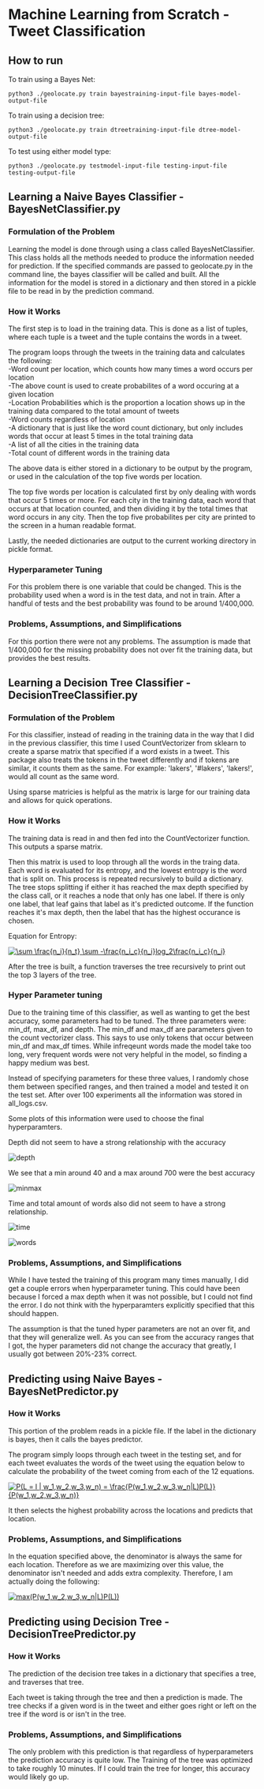 # Machine Learning from Scratch - Tweet Classification

## How to run

To train using a Bayes Net:
```
python3 ./geolocate.py train bayestraining-input-file bayes-model-output-file
```

To train using a decision tree:
```
python3 ./geolocate.py train dtreetraining-input-file dtree-model-output-file
```

To test using either model type:
```
python3 ./geolocate.py testmodel-input-file testing-input-file testing-output-file
```

## Learning a Naive Bayes Classifier - BayesNetClassifier.py

### Formulation of the Problem

Learning the model is done through using a class called BayesNetClassifier. This class holds all the methods needed to produce the information needed for prediction. If the specified commands are passed to geolocate.py in the command line, the bayes classifier will be called and built. All the information for the model is stored in a dictionary and then stored in a pickle file to be read in by the prediction command.

### How it Works

The first step is to load in the training data. This is done as a list of tuples, where each tuple is a tweet and the tuple contains the words in a tweet.

The program loops through the tweets in the training data and calculates the following:  
-Word count per location, which counts how many times a word occurs per location  
-The above count is used to create probabilites of a word occuring at a given location  
-Location Probabilities which is the proportion a location shows up in the training data compared to the total amount of tweets  
-Word counts regardless of location  
-A dictionary that is just like the word count dictionary, but only includes words that occur at least 5 times in the total training data  
-A list of all the cities in the training data  
-Total count of different words in the training data  

The above data is either stored in a dictionary to be output by the program, or used in the calculation of the top five words per location.

The top five words per location is calculated first by only dealing with words that occur 5 times or more. For each city in the training data, each word that occurs at that location counted, and then dividing it by the total times that word occurs in any city. Then the top five probabilites per city are printed to the screen in a human readable format.

Lastly, the needed dictionaries are output to the current working directory in pickle format.

### Hyperparameter Tuning

For this problem there is one variable that could be changed. This is the probability used when a word is in the test data, and not in train. After a handful of tests and the best probability was found to be around 1/400,000.

### Problems, Assumptions, and Simplifications

For this portion there were not any problems. The assumption is made that 1/400,000 for the missing probability does not over fit the training data, but provides the best results.

## Learning a Decision Tree Classifier - DecisionTreeClassifier.py

### Formulation of the Problem

For this classifier, instead of reading in the training data in the way that I did in the previous classifier, this time I used CountVectorizer from sklearn to create a sparse matrix that specified if a word exists in a tweet. This package also treats the tokens in the tweet differently and if tokens are similar, it counts them as the same. For example: 'lakers', '#lakers', 'lakers!', would all count as the same word. 

Using sparse matricies is helpful as the matrix is large for our training data and allows for quick operations. 

### How it Works

The training data is read in and then fed into the CountVectorizer function. This outputs a sparse matrix.

Then this matrix is used to loop through all the words in the traing data. Each word is evaluated for its entropy, and the lowest entropy is the word that is split on. This process is repeated recursively to build a dictionary. The tree stops splitting if either it has reached the max depth specified by the class call, or it reaches a node that only has one label. If there is only one label, that leaf gains that label as it's predicted outcome. If the function reaches it's max depth, then the label that has the highest occurance is chosen.

Equation for Entropy:  

<a href="https://www.codecogs.com/eqnedit.php?latex=\bg_white&space;\sum&space;\frac{n_i}{n_t}&space;\sum&space;-\frac{n_i_c}{n_i}log_2\frac{n_i_c}{n_i}" target="_blank"><img src="https://latex.codecogs.com/gif.latex?\bg_white&space;\sum&space;\frac{n_i}{n_t}&space;\sum&space;-\frac{n_i_c}{n_i}log_2\frac{n_i_c}{n_i}" title="\sum \frac{n_i}{n_t} \sum -\frac{n_i_c}{n_i}log_2\frac{n_i_c}{n_i}" /></a>

After the tree is built, a function traverses the tree recursively to print out the top 3 layers of the tree. 

### Hyper Parameter tuning

Due to the training time of this classifier, as well as wanting to get the best accuracy, some parameters had to be tuned. The three parameters were: min_df, max_df, and depth. The min_df and max_df are parameters given to the count vectorizer class. This says to use only tokens that occur between min_df and max_df times. While infreqeunt words made the model take too long, very frequent words were not very helpful in the model, so finding a happy medium was best.

Instead of specifying parameters for these three values, I randomly chose them between specified ranges, and then trained a model and tested it on the test set. After over 100 experiments all the information was stored in all_logs.csv.

Some plots of this information were used to choose the final hyperparamters.

Depth did not seem to have a strong relationship with the accuracy

![depth](/images/depth.png)

We see that a min around 40 and a max around 700 were the best accuracy

![minmax](/images/min_max.png)

Time and total amount of words also did not seem to have a strong relationship.

![time](/images/time.png)

![words](/images/words.png)

### Problems, Assumptions, and Simplifications

While I have tested the training of this program many times manually, I did get a couple errors when hyperparameter tuning. This could have been because I forced a max depth when it was not possible, but I could not find the error. I do not think with the hyperparamters explicitly specified that this should happen.

The assumption is that the tuned hyper parameters are not an over fit, and that they will generalize well. As you can see from the accuracy ranges that I got, the hyper parameters did not change the accuracy that greatly, I usually got between 20%-23% correct.

## Predicting using Naive Bayes - BayesNetPredictor.py

### How it Works

This portion of the problem reads in a pickle file. If the label in the dictionary is bayes, then it calls the bayes predictor. 

The program simply loops through each tweet in the testing set, and for each tweet evaluates the words of the tweet using the equation below to calculate the probability of the tweet coming from each of the 12 equations.  

<a href="https://www.codecogs.com/eqnedit.php?latex=\bg_white&space;P(L&space;=&space;l&space;|&space;w_1,w_2,w_3,w_n)&space;=&space;\frac{P(w_1,w_2,w_3,w_n|L)P(L)}{P(w_1,w_2,w_3,w_n)}" target="_blank"><img src="https://latex.codecogs.com/gif.latex?\bg_white&space;P(L&space;=&space;l&space;|&space;w_1,w_2,w_3,w_n)&space;=&space;\frac{P(w_1,w_2,w_3,w_n|L)P(L)}{P(w_1,w_2,w_3,w_n)}" title="P(L = l | w_1,w_2,w_3,w_n) = \frac{P(w_1,w_2,w_3,w_n|L)P(L)}{P(w_1,w_2,w_3,w_n)}" /></a>

It then selects the highest probability across the locations and predicts that location. 

### Problems, Assumptions, and Simplifications

In the equation specified above, the denominator is always the same for each location. Therefore as we are maximizing over this value, the denominator isn't needed and adds extra complexity. Therefore, I am actually doing the following:  

<a href="https://www.codecogs.com/eqnedit.php?latex=\bg_white&space;max(P(w_1,w_2,w_3,w_n|L)P(L))" target="_blank"><img src="https://latex.codecogs.com/gif.latex?\bg_white&space;max(P(w_1,w_2,w_3,w_n|L)P(L))" title="max(P(w_1,w_2,w_3,w_n|L)P(L))" /></a>

## Predicting using Decision Tree - DecisionTreePredictor.py

### How it Works

The prediction of the decision tree takes in a dictionary that specifies a tree, and traverses that tree. 

Each tweet is taking through the tree and then a prediction is made. The tree checks if a given word is in the tweet and either goes right or left on the tree if the word is or isn't in the tree. 

### Problems, Assumptions, and Simplifications

The only problem with this prediction is that regardless of hyperparameters the prediction accuracy is quite low. The Training of the tree was optimized to take roughly 10 minutes. If I could train the tree for longer, this accuracy would likely go up.
